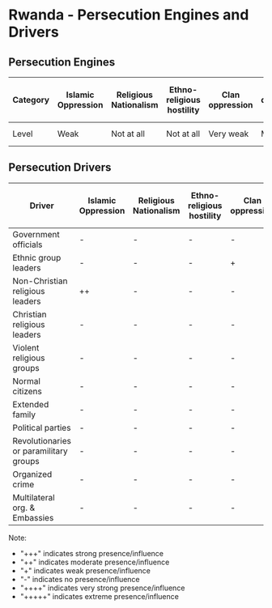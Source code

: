 # Rwanda - Persecution Engines and Drivers

## Persecution Engines

| Category | Islamic Oppression | Religious Nationalism | Ethno-religious hostility | Clan oppression | Christian denominational oppression | Communist and post-Communist oppression | Secular intolerance | Dictatorial paranoia | Organized corruption and crime |
|----------|-------------------|----------------------|---------------------------|-----------------|-------------------------------------|------------------------------------------|---------------------|---------------------|------------------------------|
| Level | Weak | Not at all | Not at all | Very weak | Medium | Not at all | Weak | Very strong | Not at all |

## Persecution Drivers

| Driver | Islamic Oppression | Religious Nationalism | Ethno-religious hostility | Clan oppression | Christian denominational oppression | Communist and post-Communist oppression | Secular intolerance | Dictatorial paranoia | Organized corruption and crime |
|--------|-------------------|----------------------|---------------------------|-----------------|-------------------------------------|------------------------------------------|---------------------|---------------------|------------------------------|
| Government officials | - | - | - | - | - | - | ++ | +++++ | - |
| Ethnic group leaders | - | - | - | + | - | - | - | - | - |
| Non-Christian religious leaders | ++ | - | - | - | - | - | - | - | - |
| Christian religious leaders | - | - | - | - | +++ | - | - | - | - |
| Violent religious groups | - | - | - | - | +++ | - | - | - | - |
| Normal citizens | - | - | - | - | +++ | - | - | - | - |
| Extended family | - | - | - | - | +++ | - | - | - | - |
| Political parties | - | - | - | - | - | - | - | +++ | - |
| Revolutionaries or paramilitary groups | - | - | - | - | - | - | - | - | - |
| Organized crime | - | - | - | - | - | - | - | - | - |
| Multilateral org. & Embassies | - | - | - | - | - | - | - | - | - |

Note: 
- "+++" indicates strong presence/influence
- "++" indicates moderate presence/influence
- "+" indicates weak presence/influence
- "-" indicates no presence/influence
- "++++" indicates very strong presence/influence
- "+++++" indicates extreme presence/influence